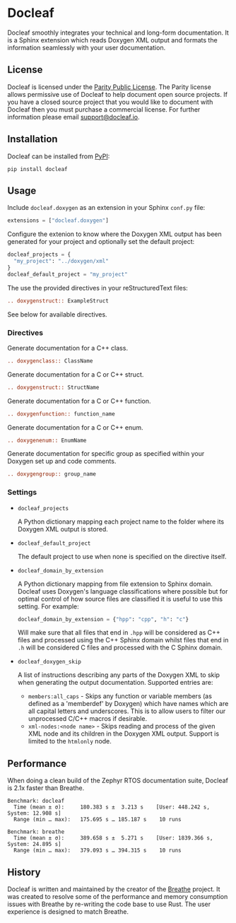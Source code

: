 
# Docleaf

Docleaf smoothly integrates your technical and long-form documentation. It is a Sphinx extension which reads Doxygen
XML output and formats the information seamlessly with your user documentation.

## License

Docleaf is licensed under the [Parity Public License](./LICENSE.md). The Parity license allows permissive use of 
Docleaf to help document open source projects. If you have a closed source project that you would like to document with
Docleaf then you must purchase a commercial license. For further information please email
[support@docleaf.io](mailto:support@docleaf.io).

## Installation

Docleaf can be installed from [PyPI](https://pypi.org/project/docleaf/):

```
pip install docleaf
```

## Usage

Include `docleaf.doxygen` as an extension in your Sphinx `conf.py` file:

```python
extensions = ["docleaf.doxygen"]
```

Configure the extenion to know where the Doxygen XML output has been generated for your project and optionally set the
default project:

```python
docleaf_projects = {
  "my_project": "../doxygen/xml"
}
docleaf_default_project = "my_project"
```

The use the provided directives in your reStructuredText files:

```rst
.. doxygenstruct:: ExampleStruct
```

See below for available directives.

### Directives

Generate documentation for a C++ class.

```rst
.. doxygenclass:: ClassName
```

Generate documentation for a C or C++ struct.

```rst
.. doxygenstruct:: StructName
```

Generate documentation for a C or C++ function.

```rst
.. doxygenfunction:: function_name
```

Generate documentation for a C or C++ enum.

```rst
.. doxygenenum:: EnumName
```

Generate documentation for specific group as specified within your Doxygen set up and code comments.

```rst
.. doxygengroup:: group_name
```

### Settings

- `docleaf_projects` 

  A Python dictionary mapping each project name to the folder where its Doxygen XML output is stored.

- `docleaf_default_project`

  The default project to use when none is specified on the directive itself.
  
- `docleaf_domain_by_extension`

  A Python dictionary mapping from file extension to Sphinx domain. Docleaf uses Doxygen's language classifications
  where possible but for optimal control of how source files are classified it is useful to use this setting. For
  example:

  ```python
  docleaf_domain_by_extension = {"hpp": "cpp", "h": "c"}
  ```

  Will make sure that all files that end in `.hpp` will be considered as C++ files and processed using the C++ Sphinx
  domain whilst files that end in `.h` will be considered C files and processed with the C Sphinx domain.

- `docleaf_doxygen_skip`

  A list of instructions describing any parts of the Doxygen XML to skip when generating the output documentation.
  Supported entries are:

  - `members:all_caps` - Skips any function or variable members (as defined as a 'memberdef' by Doxygen) which have 
    names which are all capital letters and underscores. This is to allow users to filter our unprocessed C/C++ macros
    if desirable.
  - `xml-nodes:<node name>` - Skips reading and process of the given XML node and its children in the Doxygen XML 
    output. Support is limited to the `htmlonly` node.

## Performance

When doing a clean build of the Zephyr RTOS documentation suite, Docleaf is 2.1x faster than Breathe.

```
Benchmark: docleaf
  Time (mean ± σ):     180.383 s ±  3.213 s    [User: 448.242 s, System: 12.908 s]
  Range (min … max):   175.695 s … 185.187 s    10 runs
```

```
Benchmark: breathe
  Time (mean ± σ):     389.658 s ±  5.271 s    [User: 1839.366 s, System: 24.895 s]
  Range (min … max):   379.093 s … 394.315 s    10 runs
```

## History

Docleaf is written and maintained by the creator of the [Breathe](https://github.com/breathe-doc/breathe) project.
It was created to resolve some of the performance and memory consumption issues with Breathe by re-writing the code
base to use Rust. The user experience is designed to match Breathe.
